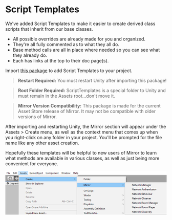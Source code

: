 # Script Templates

We've added Script Templates to make it easier to create derived class scripts that inherit from our base classes.

-   All possible overrides are already made for you and organized.
-   They're all fully commented as to what they all do.
-   Base method calls are all in place where needed so you can see what they already do.
-   Each has links at the top to their doc page(s).

Import [this package](ScriptTemplates.unitypackage) to add Script Templates to your project.

> **Restart Required:** You must restart Unity after importing this package!

> **Root Folder Required:** ScriptTemplates is a special folder to Unity and must remain in the Assets root...don't move it.

> **Mirror Version Compatibility:** This package is made for the current Asset Store release of Mirror. It may not be compatible with older versions of Mirror.

After importing and restarting Unity, the Mirror section will appear under the Assets > Create menu, as well as the context menu that comes up when you right-click on any folder in your project.  You'll be prompted for the file name like any other asset creation.

Hopefully these templates will be helpful to new users of Mirror to learn what methods are available in various classes, as well as just being more convenient for everyone.

![Script Templates](ScriptTemplates.png)
